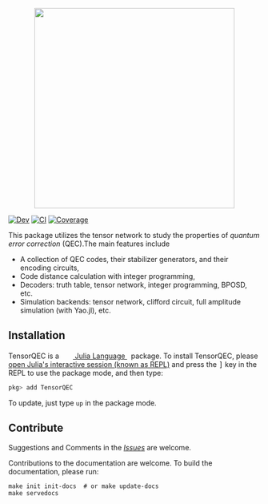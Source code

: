 <p align="center">
<img width="400" src="./docs/src/images/logoname.svg"/>
</p>

[![Dev](https://img.shields.io/badge/docs-dev-blue.svg)](https://nzy1997.github.io/TensorQEC.jl/dev/)
[![CI](https://github.com/nzy1997/TensorQEC.jl/actions/workflows/CI.yml/badge.svg)](https://github.com/nzy1997/TensorQEC.jl/actions/workflows/CI.yml)
[![Coverage](https://codecov.io/gh/nzy1997/TensorQEC.jl/branch/main/graph/badge.svg)](https://codecov.io/gh/nzy1997/TensorQEC.jl)

This package utilizes the tensor network to study the properties of *quantum error correction* (QEC).The main features include
* A collection of QEC codes, their stabilizer generators, and their encoding circuits,
* Code distance calculation with integer programming,
* Decoders: truth table, tensor network, integer programming, BPOSD, etc.
* Simulation backends: tensor network, clifford circuit, full amplitude simulation (with Yao.jl), etc.

## Installation

TensorQEC is a &nbsp;
    <a href="https://julialang.org">
        <img src="https://raw.githubusercontent.com/JuliaLang/julia-logo-graphics/master/images/julia.ico" width="16em">
        Julia Language
    </a>
    &nbsp; package. To install TensorQEC,
    please <a href="https://docs.julialang.org/en/v1/manual/getting-started/">open
    Julia's interactive session (known as REPL)</a> and press the <kbd>]</kbd> key in the REPL to use the package mode, and then type:
</p>

```julia
pkg> add TensorQEC
```

To update, just type `up` in the package mode.

## Contribute

Suggestions and Comments in the [_Issues_](https://github.com/nzy1997/TensorQEC.jl/issues) are welcome.

Contributions to the documentation are welcome. To build the documentation, please run:
```
make init init-docs  # or make update-docs
make servedocs
```
